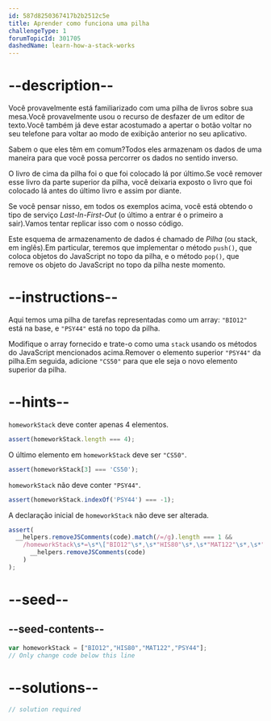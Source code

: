 ```yaml
---
id: 587d8250367417b2b2512c5e
title: Aprender como funciona uma pilha
challengeType: 1
forumTopicId: 301705
dashedName: learn-how-a-stack-works
---
```


# --description--

Você provavelmente está familiarizado com uma pilha de livros sobre sua mesa.Você provavelmente usou o recurso de desfazer de um editor de texto.Você também já deve estar acostumado a apertar o botão voltar no seu telefone para voltar ao modo de exibição anterior no seu aplicativo.

Sabem o que eles têm em comum?Todos eles armazenam os dados de uma maneira para que você possa percorrer os dados no sentido inverso.

O livro de cima da pilha foi o que foi colocado lá por último.Se você remover esse livro da parte superior da pilha, você deixaria exposto o livro que foi colocado lá antes do último livro e assim por diante.

Se você pensar nisso, em todos os exemplos acima, você está obtendo o tipo de serviço <dfn>Last-In-First-Out</dfn> (o último a entrar é o primeiro a sair).Vamos tentar replicar isso com o nosso código.

Este esquema de armazenamento de dados é chamado de <dfn>Pilha</dfn> (ou stack, em inglês).Em particular, teremos que implementar o método `push()`, que coloca objetos do JavaScript no topo da pilha, e o método `pop()`, que remove os objeto do JavaScript no topo da pilha neste momento.

# --instructions--

Aqui temos uma pilha de tarefas representadas como um array: `"BIO12"` está na base, e `"PSY44"` está no topo da pilha.

Modifique o array fornecido e trate-o como uma `stack` usando os métodos do JavaScript mencionados acima.Remover o elemento superior `"PSY44"` da pilha.Em seguida, adicione `"CS50"` para que ele seja o novo elemento superior da pilha.

# --hints--

`homeworkStack` deve conter apenas 4 elementos.

```js
assert(homeworkStack.length === 4);
```

O último elemento em `homeworkStack` deve ser `"CS50"`.

```js
assert(homeworkStack[3] === 'CS50');
```

`homeworkStack` não deve conter `"PSY44"`.

```js
assert(homeworkStack.indexOf('PSY44') === -1);
```

A declaração inicial de `homeworkStack` não deve ser alterada.

```js
assert(
  __helpers.removeJSComments(code).match(/=/g).length === 1 &&
    /homeworkStack\s*=\s*\["BIO12"\s*,\s*"HIS80"\s*,\s*"MAT122"\s*,\s*"PSY44"\]/.test(
      __helpers.removeJSComments(code)
    )
);
```

# --seed--

## --seed-contents--

```js
var homeworkStack = ["BIO12","HIS80","MAT122","PSY44"];
// Only change code below this line
```

# --solutions--

```js
// solution required
```
